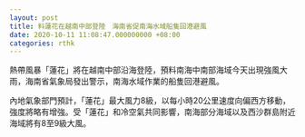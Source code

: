 ```yaml
---
layout: post
title: 料蓮花在越南中部登陸　海南省促南海水域船隻回港避風
date: 2020-10-11 11:08:47.000000000 +08:00
categories: rthk
---
```


熱帶風暴「蓮花」將在越南中部沿海登陸，預料南海中南部海域今天出現強風大雨，海南省氣象局發出警示，南海水域作業的船隻回港避風。

內地氣象部門預計，「蓮花」最大風力8級，以每小時20公里速度向偏西方移動，強度將略有增強。受「蓮花」和冷空氣共同影響，南海部分海域以及西沙群島附近海域將有8至9級大風。
